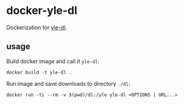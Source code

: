 
# docker-yle-dl

Dockerization for [yle-dl](https://aajanki.github.io/yle-dl).

## usage

Build docker image and call it `yle-dl`:

    docker build -t yle-dl .

Run image and save downloads to directory `./dl`:

    docker run -ti --rm -v $(pwd)/dl:/yle yle-dl <OPTIONS | URL...>
